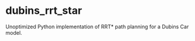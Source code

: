 # dubins_rrt_star
Unoptimized Python implementation of RRT* path planning for a Dubins Car model.


